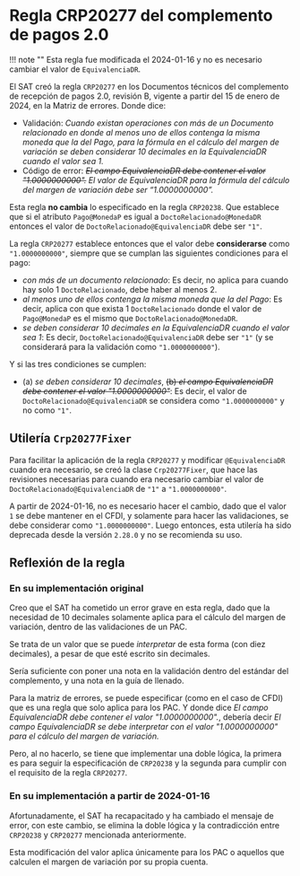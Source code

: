 # Regla CRP20277 del complemento de pagos 2.0

!!! note ""
Esta regla fue modificada el 2024-01-16 y no es necesario cambiar el valor de `EquivalenciaDR`.

El SAT creó la regla `CRP20277` en los Documentos técnicos del complemento de recepción de pagos 2.0, revisión B,
vigente a partir del 15 de enero de 2024, en la Matriz de errores. Donde dice:

- Validación:
  *Cuando existan operaciones con más de un Documento relacionado en donde al menos uno de ellos contenga
  la misma moneda que la del Pago, para la fórmula en el cálculo del margen de variación se deben
  considerar 10 decimales en la EquivalenciaDR cuando el valor sea 1.*
- Código de error:
  ~~*El campo EquivalenciaDR debe contener el valor "1.0000000000".*~~
  *El valor de EquivalenciaDR  para la fórmula del cálculo del margen de variación debe ser “1.0000000000”.*

Esta regla **no cambia** lo especificado en la regla `CRP20238`. Que establece que si el atributo `Pago@MonedaP` es igual
a `DoctoRelacionado@MonedaDR` entonces el valor de `DoctoRelacionado@EquivalenciaDR` debe ser `"1"`.

La regla `CRP20277` establece entonces que el valor debe **considerarse** como `"1.0000000000"`,
siempre que se cumplan las siguientes condiciones para el pago:

- *con más de un documento relacionado*:
  Es decir, no aplica para cuando hay solo 1 `DoctoRelacionado`, debe haber al menos 2.
- *al menos uno de ellos contenga la misma moneda que la del Pago*:
  Es decir, aplica con que exista 1 `DoctoRelacionado` donde el valor de `Pago@MonedaP` es el mismo que `DoctoRelacionado@MonedaDR`.
- *se deben considerar 10 decimales en la EquivalenciaDR cuando el valor sea 1*:
  Es decir, `DoctoRelacionado@EquivalenciaDR` debe ser `"1"` (y se considerará para la validación como `"1.0000000000"`).

Y si las tres condiciones se cumplen:

- (a) *se deben considerar 10 decimales*, ~~(b) *el campo EquivalenciaDR debe contener el valor "1.0000000000"*~~:
  Es decir, el valor de `DoctoRelacionado@EquivalenciaDR` se considera como `"1.0000000000"` y no como `"1"`.

## Utilería `Crp20277Fixer`

Para facilitar la aplicación de la regla `CRP20277` y modificar `@EquivalenciaDR` cuando era necesario,
se creó la clase `Crp20277Fixer`, que hace las revisiones necesarias para cuando era necesario cambiar
el valor de `DoctoRelacionado@EquivalenciaDR` de `"1"` a `"1.0000000000"`.

A partir de 2024-01-16, no es necesario hacer el cambio, dado que el valor `1` se debe mantener en el CFDI,
y solamente para hacer las validaciones, se debe considerar como `"1.0000000000"`. Luego entonces,
esta utilería ha sido deprecada desde la versión `2.28.0` y no se recomienda su uso.

## Reflexión de la regla

### En su implementación original

Creo que el SAT ha cometido un error grave en esta regla, dado que la necesidad de 10 decimales
solamente aplica para el cálculo del margen de variación, dentro de las validaciones de un PAC.

Se trata de un valor que se puede *interpretar* de esta forma (con diez decimales), a pesar de que esté escrito sin decimales.

Sería suficiente con poner una nota en la validación dentro del estándar del complemento, y una nota en la guía de llenado.

Para la matriz de errores, se puede especificar (como en el caso de CFDI) que es una regla que solo aplica para los PAC.
Y donde dice *El campo EquivalenciaDR debe contener el valor "1.0000000000".*,
debería decir *El campo EquivalenciaDR se debe interpretar con el valor "1.0000000000" para el cálculo del margen de variación.*

Pero, al no hacerlo, se tiene que implementar una doble lógica, la primera es para seguir la especificación de `CRP20238`
y la segunda para cumplir con el requisito de la regla `CRP20277`.

### En su implementación a partir de 2024-01-16

Afortunadamente, el SAT ha recapacitado y ha cambiado el mensaje de error, con este cambio, se elimina la doble lógica
y la contradicción entre `CRP20238` y `CRP20277` mencionada anteriormente.

Esta modificación del valor aplica únicamente para los PAC o aquellos que calculen el margen de variación por su propia cuenta.
